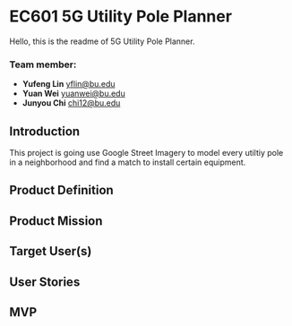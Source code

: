 # EC601 5G Utility Pole Planner 
Hello, this is the readme of 5G Utility Pole Planner.

### Team member: 
- __Yufeng Lin__  yflin@bu.edu
- __Yuan Wei__    yuanwei@bu.edu
- __Junyou Chi__  chi12@bu.edu


## Introduction
This project is going use Google Street Imagery to model every utiltiy pole in a neighborhood and find a match to install certain equipment.

## Product Definition
## Product Mission

## Target User(s)

## User Stories
## MVP



